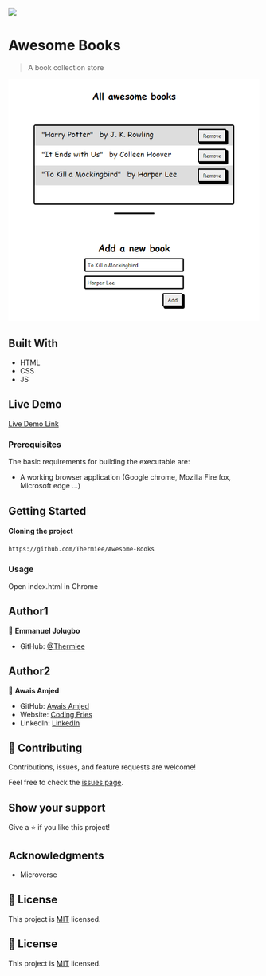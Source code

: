![](https://img.shields.io/badge/Microverse-blueviolet)

# Awesome Books
> A book collection store

![screenshot](./images/app_screenshot.png)


## Built With
- HTML
- CSS
- JS

## Live Demo

[Live Demo Link](https://thermiee.github.io/Awesome-Books/)

### Prerequisites
The basic requirements for building the executable are:
* A working browser application (Google chrome, Mozilla Fire fox, Microsoft edge ...)


## Getting Started

#### Cloning the project
```
https://github.com/Thermiee/Awesome-Books
```

### Usage

Open index.html in Chrome

## Author1

👤 **Emmanuel Jolugbo**

- GitHub: [@Thermiee](https://github.com/thermiee)


## Author2

👤 **Awais Amjed**

- GitHub: [Awais Amjed](https://github.com/awais-amjed)
- Website: [Coding Fries](https://codingfries.com)
- LinkedIn: [LinkedIn](https://www.linkedin.com/in/awais-amjed)


## 🤝 Contributing

Contributions, issues, and feature requests are welcome!

Feel free to check the [issues page](../../issues/).

## Show your support

Give a ⭐️ if you like this project!

## Acknowledgments

- Microverse

## 📝 License

This project is [MIT](./MIT.md) licensed.

## 📝 License

This project is [MIT](./MIT.md) licensed.